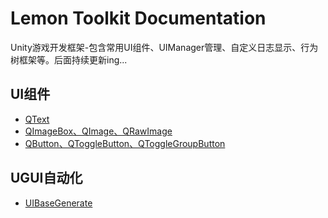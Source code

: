 # Lemon Toolkit Documentation
Unity游戏开发框架-包含常用UI组件、UIManager管理、自定义日志显示、行为树框架等。后面持续更新ing...

## UI组件

* [QText](./QText/QText.md)
* [QImageBox、QImage、QRawImage](./QImage&QRawImage/QImage&QRawImage.md)
* [QButton、QToggleButton、QToggleGroupButton](./QButton&QToggleButton&QToggleButtonGroup/QButton&QToggleButton&QToggleButtonGroup.md)

## UGUI自动化

* [UIBaseGenerate](./UIBaseGenerate/UIBaseGenerate.md)


